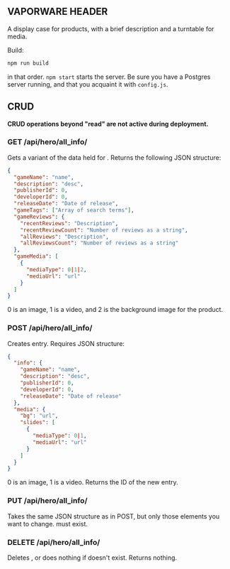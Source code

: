 ## VAPORWARE HEADER
A display case for products, with a brief description and a turntable for media.

Build:
```sh
npm run build
```
in that order. `npm start` starts the server. Be sure you have a Postgres server running, and that you acquaint it with `config.js`.

## CRUD
__CRUD operations beyond "read" are not active during deployment.__

### GET /api/hero/all_info/<id>

Gets a variant of the data held for <id>. Returns the following JSON structure:
```json
{
  "gameName": "name",
  "description": "desc",
  "publisherId": 0,
  "developerId": 0,
  "releaseDate": "Date of release",
  "gameTags": ["Array of search terms"],
  "gameReviews": {
    "recentReviews": "Description",
    "recentReviewCount": "Number of reviews as a string",
    "allReviews": "Description",
    "allReviewsCount": "Number of reviews as a string"
  },
  "gameMedia": [
    {
      "mediaType": 0|1|2,
      "mediaUrl": "url"
    }
  ]
}
```
0 is an image, 1 is a video, and 2 is the background image for the product.

### POST /api/hero/all_info/

Creates entry. Requires JSON structure:

```json
{
  "info": {
    "gameName": "name",
    "description": "desc",
    "publisherId": 0,
    "developerId": 0,
    "releaseDate": "Date of release"
  },
  "media": {
    "bg": "url",
    "slides": [
      {
        "mediaType": 0|1,
        "mediaUrl": "url"
      }
    ]
  }
}
```
0 is an image, 1 is a video. Returns the ID of the new entry.

### PUT /api/hero/all_info/<id>

Takes the same JSON structure as in POST, but only those elements you want to change. <id> must exist.

### DELETE /api/hero/all_info/<id>

Deletes <id>, or does nothing if <id> doesn't exist. Returns nothing.